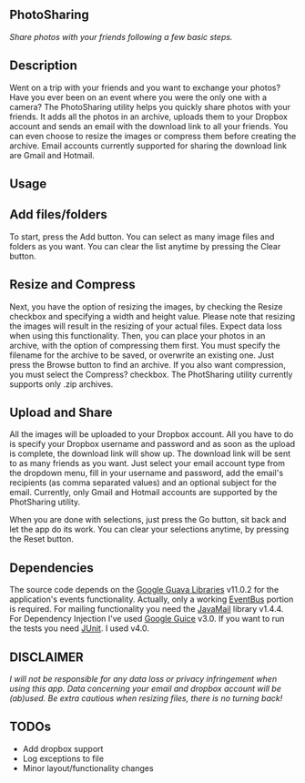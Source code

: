 PhotoSharing
------------
<i>Share photos with your friends following a few basic steps.</i>

## Description
Went on a trip with your friends and you want to exchange your photos? Have you ever been on an event where you were the only one with a camera?
The PhotoSharing utility helps you quickly share photos with your friends. It adds all the photos in an archive, uploads them to your Dropbox account and sends an email with the download link to all your friends. You can even choose to resize the images or compress them before creating the archive. Email accounts currently supported for sharing the download link are Gmail and Hotmail.

## Usage

Add files/folders
-----------------
To start, press the Add button. You can select as many image files and folders as you want. You can clear the list anytime by pressing the Clear button.

Resize and Compress
-------------------
Next, you have the option of resizing the images, by checking the Resize checkbox and specifying a width and height value. Please note that resizing the images will result in the resizing of your actual files. Expect data loss when using this functionality. Then, you can place your photos in an archive, with the option of compressing them first. You must specify the filename for the archive to be saved, or overwrite an existing one. Just press the Browse button to find an archive. If you also want compression, you must select the Compress? checkbox. The PhotSharing utility currently supports only .zip archives.

Upload and Share
----------------
All the images will be uploaded to your Dropbox account. All you have to do is specify your Dropbox username and password and as soon as the upload is complete, the download link will show up. The download link will be sent to as many friends as you want. Just select your email account type from the dropdown menu, fill in your username and password, add the email's recipients (as comma separated values) and an optional subject for the email. Currently, only Gmail and Hotmail accounts are supported by the PhotSharing utility. 

When you are done with selections, just press the Go button, sit back and let the app do its work. You can clear your selections anytime, by pressing the Reset button.

## Dependencies
The source code depends on the [Google Guava Libraries](http://code.google.com/p/guava-libraries/) v11.0.2 for the application's events functionality. Actually, only a working [EventBus](http://code.google.com/p/guava-libraries/wiki/EventBusExplained) portion is required. For mailing functionality you need the [JavaMail](http://www.oracle.com/technetwork/java/javamail/index.html) library v1.4.4. For Dependency Injection I've used [Google Guice](http://code.google.com/p/google-guice/) v3.0. If you want to run the tests you need [JUnit](http://www.junit.org/). I used v4.0.

## DISCLAIMER
*I will not be responsible for any data loss or privacy infringement when using this app. Data concerning your email and dropbox account will be (ab)used. Be extra cautious when resizing files, there is no turning back!*

## TODOs
- Add dropbox support
- Log exceptions to file
- Minor layout/functionality changes

